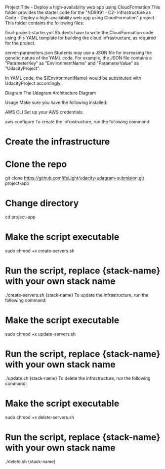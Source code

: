 
Project Title - Deploy a high-availability web app using CloudFormation
This folder provides the starter code for the "ND9991 - C2- Infrastructure as Code - Deploy a high-availability web app using CloudFormation" project. This folder contains the following files:

final-project-starter.yml
Students have to write the CloudFormation code using this YAML template for building the cloud infrastructure, as required for the project.

server-parameters.json
Students may use a JSON file for increasing the generic nature of the YAML code. For example, the JSON file contains a "ParameterKey" as "EnvironmentName" and "ParameterValue" as "UdacityProject".

In YAML code, the ${EnvironmentName} would be substituted with UdacityProject accordingly.

Diagram
The Udagram Architecture Diagram

Usage
Make sure you have the following installed:

AWS CLI
Set up your AWS credentials:

aws configure
To create the infrastructure, run the following command:

# Create the infrastructure
# Clone the repo
git clone https://github.com/ifeLight/udacity-udagram-submision.git project-app

# Change directory
cd project-app

# Make the script executable
sudo chmod +x create-servers.sh

# Run the script, replace {stack-name} with your own stack name
./create-servers.sh {stack-name}
To update the infrastructure, run the following command:

# Make the script executable
sudo chmod +x update-servers.sh

# Run the script, replace {stack-name} with your own stack name
./update.sh {stack-name}
To delete the infrastructure, run the following command:

# Make the script executable
sudo chmod +x delete-servers.sh

# Run the script, replace {stack-name} with your own stack name
./delete.sh {stack-name}
